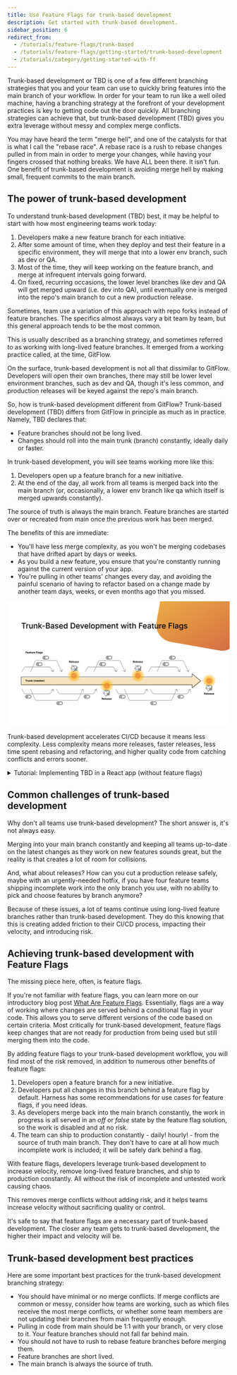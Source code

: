 ```yaml
---
title: Use Feature Flags for trunk-based development
description: Get started with trunk-based development.
sidebar_position: 6
redirect_from:
  - /tutorials/feature-flags/trunk-based
  - /tutorials/feature-flags/getting-started/trunk-based-development
  - /tutorials/category/getting-started-with-ff
---
```


<CTABanner
  buttonText="Learn More"
  title="Continue your learning journey."
  tagline="Take a Feature Flags Certification today!"
  link="/certifications/feature-flags"
  closable={true}
  target="_self"
/>

Trunk-based development or TBD is one of a few different branching strategies that you and your team can use to quickly bring features into the main branch of your workflow. In order for your team to run like a well oiled machine, having a branching strategy at the forefront of your development practices is key to getting code out the door quickly. All branching strategies can achieve that, but trunk-based development (TBD) gives you extra leverage without messy and complex merge conflicts.

You may have heard the term "merge hell", and one of the catalysts for that is what I call the "rebase race". A rebase race is a rush to rebase changes pulled in from main in order to merge your changes, while having your fingers crossed that nothing breaks. We have ALL been there. It isn't fun. One benefit of trunk-based development is avoiding merge hell by making small, frequent commits to the main branch.

## The power of trunk-based development

To understand trunk-based development (TBD) best, it may be helpful to start with how most engineering teams work today:

1. Developers make a new feature branch for each initiative.
2. After some amount of time, when they deploy and test their feature in a specific environment, they will merge that into a lower env branch, such as dev or QA.
3. Most of the time, they will keep working on the feature branch, and merge at infrequent intervals going forward.
4. On fixed, recurring occasions, the lower level branches like dev and QA will get merged upward (i.e. dev into QA), until eventually one is merged into the repo's main branch to cut a new production release.

Sometimes, team use a variation of this approach with repo forks instead of feature branches. The specifics almost always vary a bit team by team, but this general approach tends to be the most common.

This is usually described as a branching strategy, and sometimes referred to as working with long-lived feature branches. It emerged from a working practice called, at the time, GitFlow.

On the surface, trunk-based development is not all that dissimilar to GitFlow. Developers will open their own branches, there may still be lower level environment branches, such as dev and QA, though it's less common, and production releases will be keyed against the repo's main branch.

So, how is trunk-based development different from GitFlow? Trunk-based development (TBD) differs from GitFlow in principle as much as in practice. Namely, TBD declares that:

- Feature branches should not be long lived.
- Changes should roll into the main trunk (branch) constantly, ideally daily or faster.

In trunk-based development, you will see teams working more like this:

1. Developers open up a feature branch for a new initiative.
2. At the end of the day, all work from all teams is merged back into the main branch (or, occasionally, a lower env branch like qa which itself is merged upwards constantly).

The source of truth is always the main branch. Feature branches are started over or recreated from main once the previous work has been merged.

The benefits of this are immediate:

* You'll have less merge complexity, as you won't be merging codebases that have drifted apart by days or weeks.
* As you build a new feature, you ensure that you're constantly running against the current version of your app. 
* You're pulling in other teams' changes every day, and avoiding the painful scenario of having to refactor based on a change made by another team days, weeks, or even months ago that you missed.

![Linting Rules](./static/overview.png)

Trunk-based development accelerates CI/CD because it means less complexity. Less complexity means more releases, faster releases, less time spent rebasing and refactoring, and higher quality code from catching conflicts and errors sooner.

<details>
<summary>Tutorial: Implementing TBD in a React app (without feature flags)</summary>

Follow along with this tutorial and learn how to implement TBD in a React app. This tutorial doesn't include Feature Flags.
<!-- There will be a follow up tutorial on implementing TBD with Feature Flags in a React app. -->

Let's start off by creating a React app. We are going to setup a project with [Create React App](https://create-react-app.dev/docs/getting-started) using `npx`.

1. Open a new terminal, navigate to the directory you want the project to live, and then run `npx create-react-app new-proj` to spin up a new React project. You can replace `new-proj` with whatever the name of your app will be.
2. Change directories into your new project using `cd new-proj`.
3. Kick off your project using `npm start` . Your project will most likely spin up in `localhost:3000`, but if you have another project running on that port, your terminal will prompt you to run it elsewhere, most likely in `3001`, if you want. You can always shut down whatever is running in `3000` and run it from there.
4. Open `localhost` to see a default React app page.

   ![Opening webpage from create react app](./static/tbd-before.png)

5. Open your project in a text editor or IDE, such as [VS Code](https://code.visualstudio.com/).
6. Create a branch off of `main` (your repo's *trunk* branch) and name it whatever you like. For example, your team might use a `tasknumber-feature` naming convention, such as`ISSUE-1234-adds-name-link`.

   To create a branch run `git checkout -b branch-name`. Your terminal automatically updates to your new branch.

7. Make changes however you see fit. They can be big or they can be small. If you are just starting off, edit the `App.js` file. For example, you could make some changes like:

   ```jsx
   <p>
     Trunk-Based Development Demo for my friends!
   </p>
   <a
     className="App-link"
     href="https://harness.io"
     target="_blank"
     rel="noopener noreferrer"
   >
     Head over to Harness's Website to learn more about Feature Flags!
   </a>
   ```

8. Before you run any git commands, run `git init` to initialize your repo. Once you do this you can start tracking changes (adding, committing, pulling, pulling, and so on).
9. You can now add, commit, and run a status on your files and directories. I encourage the use of `git status` all the time to make sure you know exactly what is happening in your project.
10. Run a `git status` to check you work. If all looks good, run `git add` than `git commit -m "initial commit"` . I choose "initial commit" for that very first commit, then, for every commit message after that, I keep it short and concise with present tense. Instead of "added this copy", it would be "adds this copy".

Remember, in the practice of trunk-based development, this branch isn't meant to be long lived. Once you are done with your feature, which might be behind a feature flag initially, make sure to submit a PR and get your branch merged in.

You can use feature flags to hide any features you are working on but also keep moving that branch back into main to relieve the headaches of merge hell. Throughout the course of the development process, the branch should look like this visually.

![Trunk based development visual](./static/tbd-diagram-v2.png)

You can see that the branches are small and are merged right back into main once the PR has been reviewed in merged. The branches shouldn't live longer than two days in my opinion.

Even if you haven't finished your work, this is where feature flags come into play. Hide the feature so when/if the main gets deployed, no one can see your changes. You want to keep these branches short lived to avoid messy merge conflicts.

</details>

## Common challenges of trunk-based development

Why don't all teams use trunk-based development? The short answer is, it's not always easy.

Merging into your main branch constantly and keeping all teams up-to-date on the latest changes as they work on new features sounds great, but the reality is that creates a lot of room for collisions.

And, what about releases? How can you cut a production release safely, maybe with an urgently-needed hotfix, if you have four feature teams shipping incomplete work into the only branch you use, with no ability to pick and choose features by branch anymore?

Because of these issues, a lot of teams continue using long-lived feature branches rather than trunk-based development. They do this knowing that this is creating added friction to their CI/CD process, impacting their velocity, and introducing risk.

## Achieving trunk-based development with Feature Flags

The missing piece here, often, is feature flags.

If you're not familiar with feature flags, you can learn more on our introductory blog post [What Are Feature Flags](https://www.harness.io/blog/what-are-feature-flags). Essentially, flags are a way of working where changes are served behind a conditional flag in your code. This allows you to serve different versions of the code based on certain criteria. Most critically for trunk-based development, feature flags keep changes that are not ready for production  from being used but still merging them into the code.

By adding feature flags to your trunk-based development workflow, you will find most of the risk removed, in addition to numerous other benefits of feature flags:

1. Developers open a feature branch for a new initiative.
2. Developers put all changes in this branch behind a feature flag by default. Harness has some recommendations for use cases for feature flags, if you need ideas.
3. As developers merge back into the main branch constantly, the work in progress is all served in an *off* or *false* state by the feature flag solution, so the work is disabled and at no risk.
4. The team can ship to production constantly - daily! hourly! - from the source of truth main branch. They don't have to care at all how much incomplete work is included; it will be safely dark behind a flag.

With feature flags, developers leverage trunk-based development to increase velocity, remove long-lived feature branches, and ship to production constantly. All without the risk of incomplete and untested work causing chaos.

This removes merge conflicts without adding risk, and it helps teams increase velocity without sacrificing quality or control.

It's safe to say that feature flags are a necessary part of trunk-based development. The closer any team gets to trunk-based development, the higher their impact and velocity will be.

## Trunk-based development best practices

Here are some important best practices for the trunk-based development branching strategy:

- You should have minimal or no merge conflicts. If merge conflicts are common or messy, consider how teams are working, such as which files receive the most merge conflicts, or whether some team members are not updating their branches from main frequently enough.
- Pulling in code from main should be 1:1 with your branch, or very close to it. Your feature branches should not fall far behind main.
- You should not have to rush to rebase feature branches before merging them.
- Feature branches are short lived.
- The main branch is always the source of truth.
